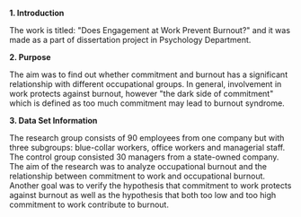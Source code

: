 **1. Introduction**

The work is titled: "Does Engagement at Work Prevent Burnout?" and it was made as a part of dissertation project in Psychology Department. 

**2. Purpose**

The aim was to find out whether commitment and burnout has a significant relationship with different occupational groups. In general, involvement in work protects against burnout, however "the dark side of commitment" which is defined as too much commitment may lead to burnout syndrome.

**3. Data Set Information**

The research group consists of 90 employees from one company but with three subgroups: blue-collar workers, office workers and managerial staff. The control group consisted 30 managers from a state-owned company.
The aim of the research was to analyze occupational burnout and the relationship between commitment to work and occupational burnout. Another goal was to verify the hypothesis that commitment to work protects against burnout as well as the hypothesis that both too low and too high commitment to work contribute to burnout.
